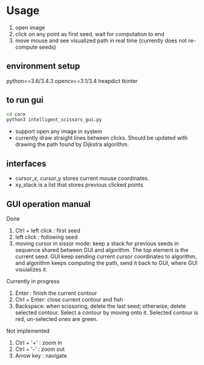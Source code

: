 # Usage
1. open image
1. click on any point as first seed, wait for computation to end
1. move mouse and see visualized path in real time (currently does not re-compute seeds)

## environment setup
python==3.6/3.4.3
opencv==3.1/3.4
heapdict
tkinter

## to run gui
```bash
cd core
python3 intelligent_scissors_gui.py
```
- support open any image in system
- currently draw straight lines between clicks. Should be updated with drawing the path found by Dijkstra algorithm.
## interfaces
- cursor_x, cursor_y stores current mouse coordinates.
- xy_stack is a list that stores previous clicked points

## GUI operation manual
Done
1. Ctrl + left click : first seed
1. left  click : following seed 
1. moving cursor in sissor mode: keep a stack for previous seeds in sequence shared between GUI and algorithm.  The top element is the current seed. GUI keep sending current cursor coordinates to algorithm, and algorithm keeps computing the path, send it back to GUI, where GUI visuializes it.

Currently in progress
1. Enter : finish the current contour
1. Ctrl + Enter: close current contour and fish
1. Backspace: when scissoring, delete the last seed; otherwise, delete selected contour. Select a contour by moving onto it. Selected contour is red, un-selected ones are green.

Not implemented
1. Ctrl + '+' : zoom in
1. Ctrl + '-' : zoom out
1. Arrow key : navigate 
